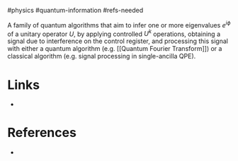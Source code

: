#physics #quantum-information #refs-needed 

A family of quantum algorithms that aim to infer one or more eigenvalues $e^{i \phi}$ of a unitary operator $U$, by applying controlled $U^k$ operations, obtaining a signal due to interference on the control register, and processing this signal with either a quantum algorithm (e.g. [[Quantum Fourier Transform]]) or a classical algorithm (e.g. signal processing in single-ancilla QPE).
# Links
- 

# References
- 